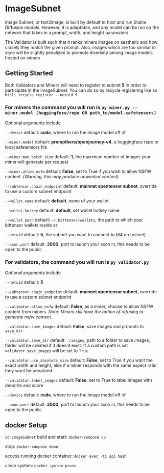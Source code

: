 # ImageSubnet

Image Subnet, or text2image, is built by default to host and run Stable Diffusion models. However, it is adaptable, and any model can be run on the network that takes in a prompt, width, and height paramaters.

The Validator is built such that it ranks miners images on aesthetic and how closely they match the given prompt. Also, images which are too similiar in style will be slightly penalized to promote diverisity among image models hosted on miners.

## Getting Started

Both Validators and Miners will need to register to subnet **5** in order to participate in the ImageSubnet. You can do so by recycle registering like so `btcli recycle_register --netuid 5`


### For **miners** the command you will run is `py miner.py --miner.model [huggingface/repo OR path_to/model.safetensors]`

Optional arguments include

`--device` default: **cuda**, where to run the image model off of

`--miner.model` default: **prompthero/openjourney-v4**, a huggingface repo or local safetensors file

`--miner.max_batch_size` default: **1**, the maximum number of images your miner will generate per request

`--miner.allow_nsfw` default: **False**, set to True if you wish to allow NSFW content. *(Warning, this may produce unwanted content)*

`--subtensor.chain_endpoint` default: **mainnet opentensor subnet**, override to use a custom subnet endpoint

`--wallet.name` default: **default**, name of your wallet

`--wallet.hotkey` default: **default**, set wallet hotkey name

`--wallet.path` default: `~/.bittensor/wallets`, the path to which your bittensor wallets reside at

`--netuid` default: **5**, the subnet you want to connect to (64 on testnet)

`--axon.port` default: **3000**, port to launch your axon in, this needs to be open to the public


### For **validators**, the command you will run is `py validator.py`


Optional arguments include

`--netuid` default: **5**

`--subtensor.chain_endpoint` default: **mainnet opentensor subnet**, override to use a custom subnet endpoint

`--validator.allow_nsfw` default: **False**, as a miner, choose to allow NSFW content from miners. *Note: Miners still have the option of refusing to generate nsfw content.*

`--validator.save_images` default: **False**, save images and prompts to `save_dir`

`--validator.save_dir` default: `./images`, path to a folder to save images, folder will be created if it doesnt exist. If a custom path is set `--validator.save_images` will be set to `True`

 `--validator.use_absolute_size` default: **False**, set to True if you want the exact width and height, else if a miner responds with the same aspect ratio they wont be penalized.

 `--validator.label_images` default: **False**, set to True to label images with dendrite and score

 `--device` default: **cuda**, where to run the image model off of

 `--axon.port` default: **3000**, port to launch your axon in, this needs to be open to the public

 ## docker Setup
 `cd ImageSubnet`
 build and start: `docker-compose up`

 stop: `docker-compose down`

 access running docker container: `docker exec -ti app bash`

 clean system: `docker system prune`

